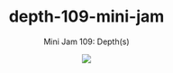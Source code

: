 <h1 align="center">depth-109-mini-jam</h1>

<p align="center">
  Mini Jam 109: Depth(s)
</p>

<p align="center">
  <img src="https://user-images.githubusercontent.com/34426662/175790527-6d90ac70-176c-4305-b8c3-d6a1576f3b6c.png" />
</p>
